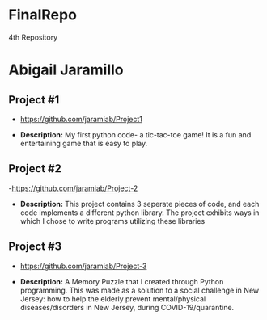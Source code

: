 # FinalRepo
4th Repository
# Abigail Jaramillo


## Project #1

- https://github.com/jaramiab/Project1

- <b>Description:</b>  My first python code- a tic-tac-toe game! It is a fun and entertaining game that is easy to play.


## Project #2

-https://github.com/jaramiab/Project-2

- <b>Description:</b>  This project contains 3 seperate pieces of code, and each code implements a different python library. The project exhibits ways in which I chose to write programs utilizing these libraries


## Project #3

- https://github.com/jaramiab/Project-3

- <b>Description:</b>  A Memory Puzzle that I created through Python programming. This was made as a solution to a social challenge in New Jersey: how to help the elderly prevent mental/physical diseases/disorders in New Jersey, during COVID-19/quarantine.
